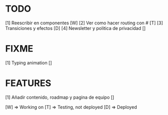 # TODO
[1] Reescribir en componentes [W]
[2] Ver como hacer routing con # [T]
[3] Transiciones y efectos [D]
[4] Newsletter y politica de privacidad []

# FIXME
[1] Typing animation []


# FEATURES
 [1] Añadir contenido, roadmap y pagina de equipo []


[W] => Working on
[T] => Testing, not deployed
[D] => Deployed